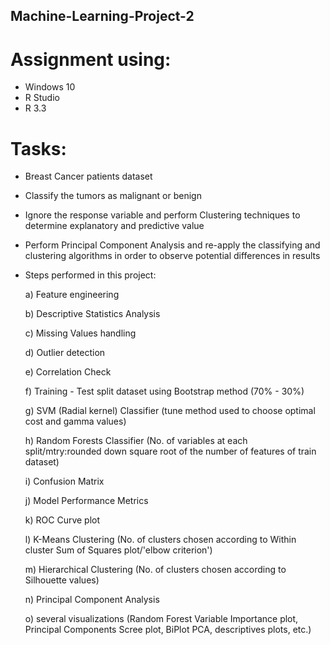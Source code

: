 ## Machine-Learning-Project-2
# Assignment using: 
- Windows 10
- R Studio
- R 3.3

# Tasks:
- Breast Cancer patients dataset
- Classify the tumors as malignant or benign
- Ignore the response variable and perform Clustering techniques to determine explanatory and predictive value
- Perform Principal Component Analysis and re-apply the classifying and clustering algorithms in order to observe potential differences in results


- Steps performed in this project: 

  a) Feature engineering
  
  b) Descriptive Statistics Analysis
  
  c) Missing Values handling
  
  d) Outlier detection
  
  e) Correlation Check
  
  f) Training - Test split dataset using Bootstrap method (70% - 30%)
  
  g) SVM (Radial kernel) Classifier (tune method used to choose optimal cost and gamma values)
  
  h) Random Forests Classifier (No. of variables at each split/mtry:rounded down square root of the number of features of train dataset)
  
  i) Confusion Matrix
  
  j) Model Performance Metrics
  
  k) ROC Curve plot
  
  l) K-Means Clustering (No. of clusters chosen according to Within cluster Sum of Squares plot/'elbow criterion') 
  
  m) Hierarchical Clustering (No. of clusters chosen according to Silhouette values)
  
  n) Principal Component Analysis 
  
  o) several visualizations (Random Forest Variable Importance plot, Principal Components Scree plot, BiPlot PCA, descriptives plots, etc.) 
